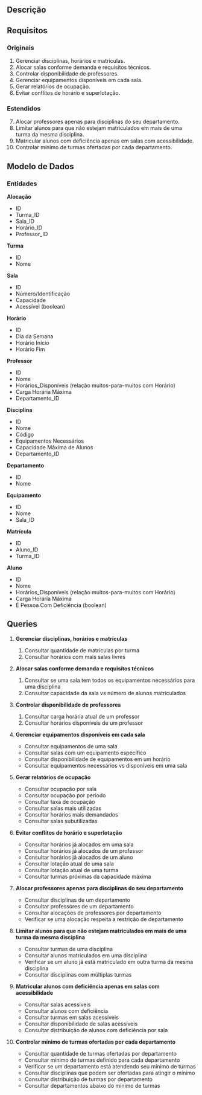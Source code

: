 ## Descrição

## Requisitos

### Originais
1. Gerenciar disciplinas, horários e matrículas.
2. Alocar salas conforme demanda e requisitos técnicos.
3. Controlar disponibilidade de professores.
4. Gerenciar equipamentos disponíveis em cada sala.
5. Gerar relatórios de ocupação.
6. Evitar conflitos de horário e superlotação.

### Estendidos
7. Alocar professores apenas para disciplinas do seu departamento.
8. Limitar alunos para que não estejam matriculados em mais de uma turma da mesma disciplina.
9. Matricular alunos com deficiência apenas em salas com acessibilidade.
10. Controlar mínimo de turmas ofertadas por cada departamento.


## Modelo de Dados

### Entidades

**Alocação**
- ID
- Turma_ID
- Sala_ID
- Horário_ID
- Professor_ID

**Turma**
- ID
- Nome

**Sala**
- ID
- Número/Identificação
- Capacidade
- Acessível (boolean)

**Horário**
- ID
- Dia da Semana
- Horário Início
- Horário Fim

**Professor**
- ID
- Nome
- Horários_Disponíveis (relação muitos-para-muitos com Horário)
- Carga Horária Máxima
- Departamento_ID

**Disciplina**
- ID
- Nome
- Código
- Equipamentos Necessários
- Capacidade Máxima de Alunos
- Departamento_ID

**Departamento**
- ID
- Nome

**Equipamento**
- ID
- Nome
- Sala_ID

**Matrícula**
- ID
- Aluno_ID
- Turma_ID

**Aluno**
- ID
- Nome
- Horários_Disponíveis (relação muitos-para-muitos com Horário)
- Carga Horária Máxima
- É Pessoa Com Deficiência (boolean)


## Queries

1. **Gerenciar disciplinas, horários e matrículas**
   1. Consultar quantidade de matrículas por turma
   2. Consultar horários com mais salas livres

2. **Alocar salas conforme demanda e requisitos técnicos**
   1. Consultar se uma sala tem todos os equipamentos necessários para uma disciplina
   2. Consultar capacidade da sala vs número de alunos matriculados

3. **Controlar disponibilidade de professores**
   1. Consultar carga horária atual de um professor
   2. Consultar horários disponíveis de um professor

4. **Gerenciar equipamentos disponíveis em cada sala**
   - Consultar equipamentos de uma sala
   - Consultar salas com um equipamento específico
   - Consultar disponibilidade de equipamentos em um horário
   - Consultar equipamentos necessários vs disponíveis em uma sala

5. **Gerar relatórios de ocupação**
   - Consultar ocupação por sala
   - Consultar ocupação por período
   - Consultar taxa de ocupação
   - Consultar salas mais utilizadas
   - Consultar horários mais demandados
   - Consultar salas subutilizadas

6. **Evitar conflitos de horário e superlotação**
   - Consultar horários já alocados em uma sala
   - Consultar horários já alocados de um professor
   - Consultar horários já alocados de um aluno
   - Consultar lotação atual de uma sala
   - Consultar lotação atual de uma turma
   - Consultar turmas próximas da capacidade máxima

7. **Alocar professores apenas para disciplinas do seu departamento**
   - Consultar disciplinas de um departamento
   - Consultar professores de um departamento
   - Consultar alocações de professores por departamento
   - Verificar se uma alocação respeita a restrição de departamento

8. **Limitar alunos para que não estejam matriculados em mais de uma turma da mesma disciplina**
   - Consultar turmas de uma disciplina
   - Consultar alunos matriculados em uma disciplina
   - Verificar se um aluno já está matriculado em outra turma da mesma disciplina
   - Consultar disciplinas com múltiplas turmas

9. **Matricular alunos com deficiência apenas em salas com acessibilidade**
    - Consultar salas acessíveis
    - Consultar alunos com deficiência
    - Consultar turmas em salas acessíveis
    - Consultar disponibilidade de salas acessíveis
    - Consultar distribuição de alunos com deficiência por sala

10. **Controlar mínimo de turmas ofertadas por cada departamento**
    - Consultar quantidade de turmas ofertadas por departamento
    - Consultar mínimo de turmas definido para cada departamento
    - Verificar se um departamento está atendendo seu mínimo de turmas
    - Consultar disciplinas que podem ser ofertadas para atingir o mínimo
    - Consultar distribuição de turmas por departamento
    - Consultar departamentos abaixo do mínimo de turmas
